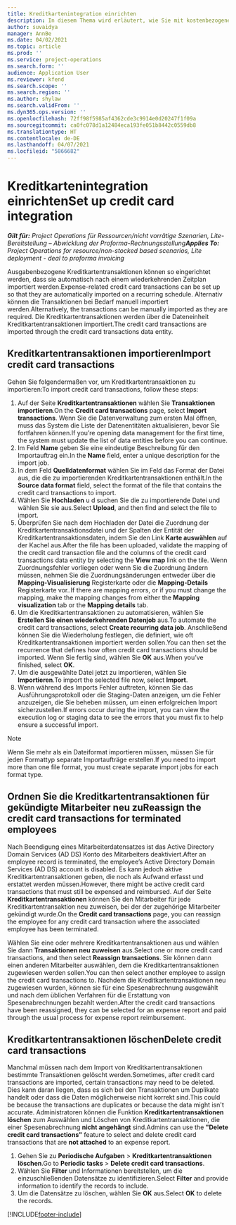 ```yaml
---
title: Kreditkartenintegration einrichten
description: In diesem Thema wird erläutert, wie Sie mit kostenbezogenen Kreditkartentransaktionen arbeiten.
author: suvaidya
manager: AnnBe
ms.date: 04/02/2021
ms.topic: article
ms.prod: ''
ms.service: project-operations
ms.search.form: ''
audience: Application User
ms.reviewer: kfend
ms.search.scope: ''
ms.search.region: ''
ms.author: shylaw
ms.search.validFrom: ''
ms.dyn365.ops.version: ''
ms.openlocfilehash: 72ff98f5985af4362cde3c9914e0d20247f1f09a
ms.sourcegitcommit: ca0fc078d1a12484eca193fe051b8442c0559db8
ms.translationtype: HT
ms.contentlocale: de-DE
ms.lasthandoff: 04/07/2021
ms.locfileid: "5866682"
---
```

# <a name="set-up-credit-card-integration"></a><span data-ttu-id="3e6d1-103">Kreditkartenintegration einrichten</span><span class="sxs-lookup"><span data-stu-id="3e6d1-103">Set up credit card integration</span></span>

<span data-ttu-id="3e6d1-104">_**Gilt für:** Project Operations für Ressourcen/nicht vorrätige Szenarien, Lite-Bereitstellung – Abwicklung der Proforma-Rechnungsstellung_</span><span class="sxs-lookup"><span data-stu-id="3e6d1-104">_**Applies To:** Project Operations for resource/non-stocked based scenarios, Lite deployment - deal to proforma invoicing_</span></span>

<span data-ttu-id="3e6d1-105">Ausgabenbezogene Kreditkartentransaktionen können so eingerichtet werden, dass sie automatisch nach einem wiederkehrenden Zeitplan importiert werden.</span><span class="sxs-lookup"><span data-stu-id="3e6d1-105">Expense-related credit card transactions can be set up so that they are automatically imported on a recurring schedule.</span></span> <span data-ttu-id="3e6d1-106">Alternativ können die Transaktionen bei Bedarf manuell importiert werden.</span><span class="sxs-lookup"><span data-stu-id="3e6d1-106">Alternatively, the transactions can be manually imported as they are required.</span></span> <span data-ttu-id="3e6d1-107">Die Kreditkartentransaktionen werden über die Dateneinheit Kreditkartentransaktionen importiert.</span><span class="sxs-lookup"><span data-stu-id="3e6d1-107">The credit card transactions are imported through the credit card transactions data entity.</span></span>

## <a name="import-credit-card-transactions"></a><span data-ttu-id="3e6d1-108">Kreditkartentransaktionen importieren</span><span class="sxs-lookup"><span data-stu-id="3e6d1-108">Import credit card transactions</span></span>

<span data-ttu-id="3e6d1-109">Gehen Sie folgendermaßen vor, um Kreditkartentransaktionen zu importieren:</span><span class="sxs-lookup"><span data-stu-id="3e6d1-109">To import credit card transactions, follow these steps:</span></span>

1. <span data-ttu-id="3e6d1-110">Auf der Seite **Kreditkartentransaktionen** wählen Sie **Transaktionen importieren**.</span><span class="sxs-lookup"><span data-stu-id="3e6d1-110">On the **Credit card transactions** page, select **Import transactions**.</span></span> <span data-ttu-id="3e6d1-111">Wenn Sie die Datenverwaltung zum ersten Mal öffnen, muss das System die Liste der Datenentitäten aktualisieren, bevor Sie fortfahren können.</span><span class="sxs-lookup"><span data-stu-id="3e6d1-111">If you’re opening data management for the first time, the system must update the list of data entities before you can continue.</span></span>
2. <span data-ttu-id="3e6d1-112">Im Feld **Name** geben Sie eine eindeutige Beschreibung für den Importauftrag ein.</span><span class="sxs-lookup"><span data-stu-id="3e6d1-112">In the **Name** field, enter a unique description for the import job.</span></span>
3. <span data-ttu-id="3e6d1-113">In dem Feld **Quelldatenformat** wählen Sie im Feld das Format der Datei aus, die die zu importierenden Kreditkartentransaktionen enthält.</span><span class="sxs-lookup"><span data-stu-id="3e6d1-113">In the **Source data format** field, select the format of the file that contains the credit card transactions to import.</span></span>
4. <span data-ttu-id="3e6d1-114">Wählen Sie **Hochladen** u d suchen Sie die zu importierende Datei und wählen Sie sie aus.</span><span class="sxs-lookup"><span data-stu-id="3e6d1-114">Select **Upload**, and then find and select the file to import.</span></span>
5. <span data-ttu-id="3e6d1-115">Überprüfen Sie nach dem Hochladen der Datei die Zuordnung der Kreditkartentransaktionsdatei und der Spalten der Entität der Kreditkartentransaktionsdaten, indem Sie den Link **Karte auswählen** auf der Kachel aus.</span><span class="sxs-lookup"><span data-stu-id="3e6d1-115">After the file has been uploaded, validate the mapping of the credit card transaction file and the columns of the credit card transactions data entity by selecting the **View map** link on the tile.</span></span> <span data-ttu-id="3e6d1-116">Wenn Zuordnungsfehler vorliegen oder wenn Sie die Zuordnung ändern müssen, nehmen Sie die Zuordnungsänderungen entweder über die **Mapping-Visualisierung** Registerkarte oder die **Mapping-Details** Registerkarte vor..</span><span class="sxs-lookup"><span data-stu-id="3e6d1-116">If there are mapping errors, or if you must change the mapping, make the mapping changes from either the **Mapping visualization** tab or the **Mapping details** tab.</span></span>
6. <span data-ttu-id="3e6d1-117">Um die Kreditkartentransaktionen zu automatisieren, wählen Sie **Erstellen Sie einen wiederkehrenden Datenjob** aus.</span><span class="sxs-lookup"><span data-stu-id="3e6d1-117">To automate the credit card transactions, select **Create recurring data job**.</span></span> <span data-ttu-id="3e6d1-118">Anschließend können Sie die Wiederholung festlegen, die definiert, wie oft Kreditkartentransaktionen importiert werden sollen.</span><span class="sxs-lookup"><span data-stu-id="3e6d1-118">You can then set the recurrence that defines how often credit card transactions should be imported.</span></span> <span data-ttu-id="3e6d1-119">Wenn Sie fertig sind, wählen Sie **OK** aus.</span><span class="sxs-lookup"><span data-stu-id="3e6d1-119">When you’ve finished, select **OK**.</span></span>
7. <span data-ttu-id="3e6d1-120">Um die ausgewählte Datei jetzt zu importieren, wählen Sie **Importieren**.</span><span class="sxs-lookup"><span data-stu-id="3e6d1-120">To import the selected file now, select **Import**.</span></span>
8. <span data-ttu-id="3e6d1-121">Wenn während des Imports Fehler auftreten, können Sie das Ausführungsprotokoll oder die Staging-Daten anzeigen, um die Fehler anzuzeigen, die Sie beheben müssen, um einen erfolgreichen Import sicherzustellen.</span><span class="sxs-lookup"><span data-stu-id="3e6d1-121">If errors occur during the import, you can view the execution log or staging data to see the errors that you must fix to help ensure a successful import.</span></span>

> [!NOTE]
> <span data-ttu-id="3e6d1-122">Wenn Sie mehr als ein Dateiformat importieren müssen, müssen Sie für jeden Formattyp separate Importaufträge erstellen.</span><span class="sxs-lookup"><span data-stu-id="3e6d1-122">If you need to import more than one file format, you must create separate import jobs for each format type.</span></span>

## <a name="reassign-the-credit-card-transactions-for-terminated-employees"></a><span data-ttu-id="3e6d1-123">Ordnen Sie die Kreditkartentransaktionen für gekündigte Mitarbeiter neu zu</span><span class="sxs-lookup"><span data-stu-id="3e6d1-123">Reassign the credit card transactions for terminated employees</span></span>

<span data-ttu-id="3e6d1-124">Nach Beendigung eines Mitarbeiterdatensatzes ist das Active Directory Domain Services (AD DS) Konto des Mitarbeiters deaktiviert.</span><span class="sxs-lookup"><span data-stu-id="3e6d1-124">After an employee record is terminated, the employee’s Active Directory Domain Services (AD DS) account is disabled.</span></span> <span data-ttu-id="3e6d1-125">Es kann jedoch aktive Kreditkartentransaktionen geben, die noch als Aufwand erfasst und erstattet werden müssen.</span><span class="sxs-lookup"><span data-stu-id="3e6d1-125">However, there might be active credit card transactions that must still be expensed and reimbursed.</span></span> <span data-ttu-id="3e6d1-126">Auf der Seite **Kreditkartentransaktionen** können Sie den Mitarbeiter für jede Kreditkartentransaktion neu zuweisen, bei der der zugehörige Mitarbeiter gekündigt wurde.</span><span class="sxs-lookup"><span data-stu-id="3e6d1-126">On the **Credit card transactions** page, you can reassign the employee for any credit card transaction where the associated employee has been terminated.</span></span>

<span data-ttu-id="3e6d1-127">Wählen Sie eine oder mehrere Kreditkartentransaktionen aus und wählen Sie dann **Transaktionen neu zuweisen** aus.</span><span class="sxs-lookup"><span data-stu-id="3e6d1-127">Select one or more credit card transactions, and then select **Reassign transactions**.</span></span> <span data-ttu-id="3e6d1-128">Sie können dann einen anderen Mitarbeiter auswählen, dem die Kreditkartentransaktionen zugewiesen werden sollen.</span><span class="sxs-lookup"><span data-stu-id="3e6d1-128">You can then select another employee to assign the credit card transactions to.</span></span> <span data-ttu-id="3e6d1-129">Nachdem die Kreditkartentransaktionen neu zugewiesen wurden, können sie für eine Spesenabrechnung ausgewählt und nach dem üblichen Verfahren für die Erstattung von Spesenabrechnungen bezahlt werden.</span><span class="sxs-lookup"><span data-stu-id="3e6d1-129">After the credit card transactions have been reassigned, they can be selected for an expense report and paid through the usual process for expense report reimbursement.</span></span>

## <a name="delete-credit-card-transactions"></a><span data-ttu-id="3e6d1-130">Kreditkartentransaktionen löschen</span><span class="sxs-lookup"><span data-stu-id="3e6d1-130">Delete credit card transactions</span></span> 

<span data-ttu-id="3e6d1-131">Manchmal müssen nach dem Import von Kreditkartentransaktionen bestimmte Transaktionen gelöscht werden.</span><span class="sxs-lookup"><span data-stu-id="3e6d1-131">Sometimes, after credit card transactions are imported, certain transactions may need to be deleted.</span></span> <span data-ttu-id="3e6d1-132">Dies kann daran liegen, dass es sich bei den Transaktionen um Duplikate handelt oder dass die Daten möglicherweise nicht korrekt sind.</span><span class="sxs-lookup"><span data-stu-id="3e6d1-132">This could be because the transactions are duplicates or because the data might isn't accurate.</span></span> <span data-ttu-id="3e6d1-133">Administratoren können die Funktion **Kreditkartentransaktionen löschen** zum Auswählen und Löschen von Kreditkartentransaktionen, die einer Spesenabrechnung **nicht angehängt** sind.</span><span class="sxs-lookup"><span data-stu-id="3e6d1-133">Admins can use the **"Delete credit card transactions"** feature to select and delete credit card transactions that are **not attached** to an expense report.</span></span> 

1. <span data-ttu-id="3e6d1-134">Gehen Sie zu **Periodische Aufgaben** > **Kreditkartentransaktionen löschen**.</span><span class="sxs-lookup"><span data-stu-id="3e6d1-134">Go to **Periodic tasks** > **Delete credit card transactions**.</span></span>
2. <span data-ttu-id="3e6d1-135">Wählen Sie **Filter** und Informationen bereitstellen, um die einzuschließenden Datensätze zu identifizieren.</span><span class="sxs-lookup"><span data-stu-id="3e6d1-135">Select **Filter** and provide information to identify the records to include.</span></span>
3. <span data-ttu-id="3e6d1-136">Um die Datensätze zu löschen, wählen Sie **OK** aus.</span><span class="sxs-lookup"><span data-stu-id="3e6d1-136">Select **OK** to delete the records.</span></span> 

[!INCLUDE[footer-include](../includes/footer-banner.md)]
